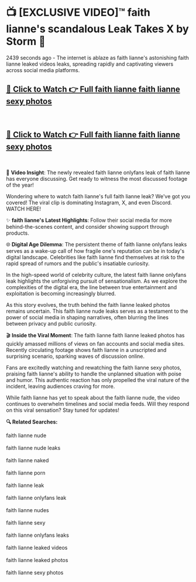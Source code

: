 # 📺 [EXCLUSIVE VIDEO]™ faith lianne's scandalous Leak Takes X by Storm 🚀

2439 seconds ago - The internet is ablaze as faith lianne's astonishing faith lianne leaked videos leaks, spreading rapidly and captivating viewers across social media platforms.

<h2><a href="https://github-6l9.pages.dev/link1">🔗 Click to Watch 👉 Full faith lianne faith lianne sexy photos</a></h2><br>
<h2><a href="https://github-6l9.pages.dev/link2">🔗 Click to Watch 👉 Full faith lianne faith lianne sexy photos</a></h2><br>

🎥 **Video Insight**: The newly revealed faith lianne onlyfans leak of faith lianne has everyone discussing. Get ready to witness the most discussed footage of the year!

Wondering where to watch faith lianne's full faith lianne leak? We've got you covered! The viral clip is dominating Instagram, X, and even Discord. WATCH HERE!

✨ **faith lianne's Latest Highlights**: Follow their social media for more behind-the-scenes content, and consider showing support through products.

🌐 **Digital Age Dilemma**: The persistent theme of faith lianne onlyfans leaks serves as a wake-up call of how fragile one's reputation can be in today's digital landscape. Celebrities like faith lianne find themselves at risk to the rapid spread of rumors and the public's insatiable curiosity.

In the high-speed world of celebrity culture, the latest faith lianne onlyfans leak highlights the unforgiving pursuit of sensationalism. As we explore the complexities of the digital era, the line between true entertainment and exploitation is becoming increasingly blurred.

As this story evolves, the truth behind the faith lianne leaked photos remains uncertain. This faith lianne nude leaks serves as a testament to the power of social media in shaping narratives, often blurring the lines between privacy and public curiosity.

🎬 **Inside the Viral Moment**: The faith lianne faith lianne leaked photos has quickly amassed millions of views on fan accounts and social media sites. Recently circulating footage shows faith lianne in a unscripted and surprising scenario, sparking waves of discussion online.

Fans are excitedly watching and rewatching the faith lianne sexy photos, praising faith lianne's ability to handle the unplanned situation with poise and humor. This authentic reaction has only propelled the viral nature of the incident, leaving audiences craving for more.

While faith lianne has yet to speak about the faith lianne nude, the video continues to overwhelm timelines and social media feeds. Will they respond on this viral sensation? Stay tuned for updates!

<strong>🔍 Related Searches:</strong>

faith lianne nude
<br><br>
faith lianne nude leaks
<br><br>
faith lianne naked
<br><br>
faith lianne porn
<br><br>
faith lianne leak
<br><br>
faith lianne onlyfans leak
<br><br>
faith lianne nudes
<br><br>
faith lianne sexy
<br><br>
faith lianne onlyfans leaks
<br><br>
faith lianne leaked videos
<br><br>
faith lianne leaked photos
<br><br>
faith lianne sexy photos
<br><br>

